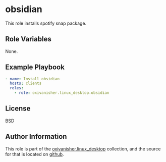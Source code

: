 obsidian
========

This role installs spotify snap package.

Role Variables
--------------

None.

Example Playbook
----------------
```yaml
- name: Install obsidian
  hosts: clients
  roles:
    - role: oxivanisher.linux_desktop.obsidian
```

License
-------

BSD

Author Information
------------------

This role is part of the [oxivanisher.linux_desktop](https://galaxy.ansible.com/ui/repo/published/oxivanisher/linux_desktop/) collection, and the source for that is located on [github](https://github.com/oxivanisher/collection-linux_desktop).
